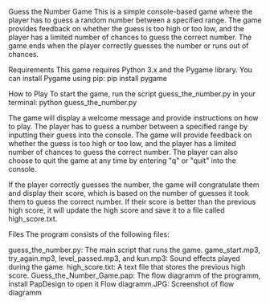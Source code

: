 Guess the Number Game
This is a simple console-based game where the player has to guess a random number between a specified range. 
The game provides feedback on whether the guess is too high or too low, and the player has a limited number of chances to guess the correct number. 
The game ends when the player correctly guesses the number or runs out of chances.

Requirements
This game requires Python 3.x and the Pygame library. You can install Pygame using pip:
pip install pygame

How to Play
To start the game, run the script guess_the_number.py in your terminal:
python guess_the_number.py

The game will display a welcome message and provide instructions on how to play. 
The player has to guess a number between a specified range by inputting their guess into the console. 
The game will provide feedback on whether the guess is too high or too low, and the player has a limited number of chances to guess the correct number. 
The player can also choose to quit the game at any time by entering "q" or "quit" into the console.

If the player correctly guesses the number, the game will congratulate them and display their score, 
which is based on the number of guesses it took them to guess the correct number. 
If their score is better than the previous high score, it will update the high score and save it to a file called high_score.txt.

Files
The program consists of the following files:

guess_the_number.py: The main script that runs the game.
game_start.mp3, try_again.mp3, level_passed.mp3, and kun.mp3: Sound effects played during the game.
high_score.txt: A text file that stores the previous high score.
Guess_the_Number_Game.pap: The flow diagramm of the programm, install PapDesign to open it
Flow diagramm.JPG: Screenshot of flow diagramm
